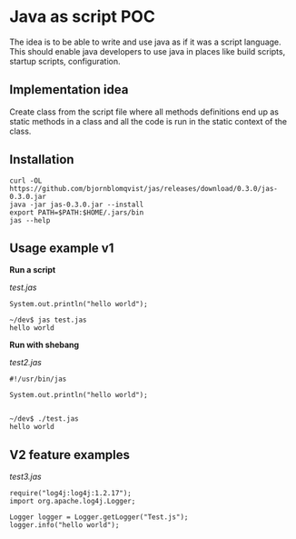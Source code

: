 # Java as script POC

The idea is to be able to write and use java as if it was a script language. This should enable java developers
to use java in places like build scripts, startup scripts, configuration.

## Implementation idea

Create class from the script file where all methods definitions end up as static methods in a class and all the 
code is run in the static context of the class.

## Installation

    curl -OL https://github.com/bjornblomqvist/jas/releases/download/0.3.0/jas-0.3.0.jar
    java -jar jas-0.3.0.jar --install
    export PATH=$PATH:$HOME/.jars/bin
    jas --help

## Usage example v1

__Run a script__

_test.jas_

    System.out.println("hello world");

    ~/dev$ jas test.jas
    hello world


__Run with shebang__

_test2.jas_

    #!/usr/bin/jas
    
    System.out.println("hello world");


    ~/dev$ ./test.jas
    hello world


## V2 feature examples

_test3.jas_

    require("log4j:log4j:1.2.17");
    import org.apache.log4j.Logger;
        
    Logger logger = Logger.getLogger("Test.js");
    logger.info("hello world");